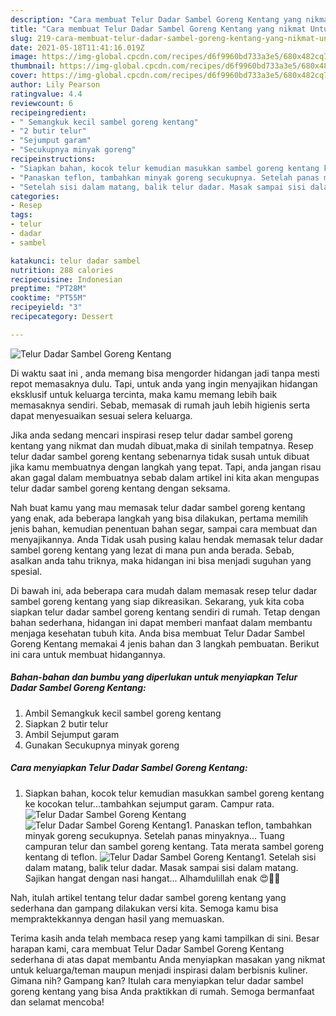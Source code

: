 ```yaml
---
description: "Cara membuat Telur Dadar Sambel Goreng Kentang yang nikmat Untuk Jualan"
title: "Cara membuat Telur Dadar Sambel Goreng Kentang yang nikmat Untuk Jualan"
slug: 219-cara-membuat-telur-dadar-sambel-goreng-kentang-yang-nikmat-untuk-jualan
date: 2021-05-18T11:41:16.019Z
image: https://img-global.cpcdn.com/recipes/d6f9960bd733a3e5/680x482cq70/telur-dadar-sambel-goreng-kentang-foto-resep-utama.jpg
thumbnail: https://img-global.cpcdn.com/recipes/d6f9960bd733a3e5/680x482cq70/telur-dadar-sambel-goreng-kentang-foto-resep-utama.jpg
cover: https://img-global.cpcdn.com/recipes/d6f9960bd733a3e5/680x482cq70/telur-dadar-sambel-goreng-kentang-foto-resep-utama.jpg
author: Lily Pearson
ratingvalue: 4.4
reviewcount: 6
recipeingredient:
- " Semangkuk kecil sambel goreng kentang"
- "2 butir telur"
- "Sejumput garam"
- "Secukupnya minyak goreng"
recipeinstructions:
- "Siapkan bahan, kocok telur kemudian masukkan sambel goreng kentang ke kocokan telur...tambahkan sejumput garam. Campur rata."
- "Panaskan teflon, tambahkan minyak goreng secukupnya. Setelah panas minyaknya... Tuang campuran telur dan sambel goreng kentang. Tata merata sambel goreng kentang di teflon."
- "Setelah sisi dalam matang, balik telur dadar. Masak sampai sisi dalam matang. Sajikan hangat dengan nasi hangat... Alhamdulillah enak 😍👍🏻"
categories:
- Resep
tags:
- telur
- dadar
- sambel

katakunci: telur dadar sambel 
nutrition: 288 calories
recipecuisine: Indonesian
preptime: "PT28M"
cooktime: "PT55M"
recipeyield: "3"
recipecategory: Dessert

---
```



![Telur Dadar Sambel Goreng Kentang](https://img-global.cpcdn.com/recipes/d6f9960bd733a3e5/680x482cq70/telur-dadar-sambel-goreng-kentang-foto-resep-utama.jpg)

Di waktu  saat ini , anda memang bisa mengorder hidangan jadi tanpa mesti repot memasaknya dulu. Tapi, untuk anda yang ingin menyajikan hidangan eksklusif untuk keluarga tercinta, maka kamu memang lebih baik memasaknya sendiri. Sebab, memasak di rumah jauh lebih higienis serta dapat menyesuaikan sesuai selera keluarga.

Jika anda sedang mencari inspirasi resep telur dadar sambel goreng kentang yang nikmat dan mudah dibuat,maka di sinilah tempatnya. Resep telur dadar sambel goreng kentang  sebenarnya tidak susah untuk dibuat jika kamu membuatnya dengan langkah yang tepat. Tapi, anda jangan risau akan gagal dalam membuatnya 
sebab dalam artikel ini kita akan mengupas telur dadar sambel goreng kentang dengan seksama.  



Nah buat kamu yang mau memasak telur dadar sambel goreng kentang yang enak, ada beberapa langkah yang bisa dilakukan, pertama memilih jenis bahan, kemudian penentuan bahan segar, sampai cara membuat dan menyajikannya. Anda Tidak usah pusing kalau hendak memasak telur dadar sambel goreng kentang yang lezat di mana pun anda berada. Sebab, asalkan anda  tahu triknya, maka hidangan ini bisa menjadi suguhan yang spesial.

Di bawah ini, ada beberapa cara mudah dalam memasak resep telur dadar sambel goreng kentang yang siap dikreasikan. Sekarang, yuk kita coba siapkan telur dadar sambel goreng kentang sendiri di rumah. Tetap dengan bahan sederhana, hidangan ini dapat memberi manfaat dalam membantu menjaga kesehatan tubuh kita. Anda bisa membuat Telur Dadar Sambel Goreng Kentang memakai 4 jenis bahan dan 3 langkah pembuatan. Berikut ini cara untuk membuat hidangannya.

<!--inarticleads1-->

##### Bahan-bahan dan bumbu yang diperlukan untuk menyiapkan Telur Dadar Sambel Goreng Kentang:

1. Ambil  Semangkuk kecil sambel goreng kentang
1. Siapkan 2 butir telur
1. Ambil Sejumput garam
1. Gunakan Secukupnya minyak goreng




<!--inarticleads2-->

##### Cara menyiapkan Telur Dadar Sambel Goreng Kentang:

1. Siapkan bahan, kocok telur kemudian masukkan sambel goreng kentang ke kocokan telur...tambahkan sejumput garam. Campur rata.
<img src="https://img-global.cpcdn.com/steps/15fa746d05797dd2/160x128cq70/telur-dadar-sambel-goreng-kentang-langkah-memasak-1-foto.jpg" alt="Telur Dadar Sambel Goreng Kentang"><img src="https://img-global.cpcdn.com/steps/7553ea9b86410654/160x128cq70/telur-dadar-sambel-goreng-kentang-langkah-memasak-1-foto.jpg" alt="Telur Dadar Sambel Goreng Kentang">1. Panaskan teflon, tambahkan minyak goreng secukupnya. Setelah panas minyaknya... Tuang campuran telur dan sambel goreng kentang. Tata merata sambel goreng kentang di teflon.
<img src="https://img-global.cpcdn.com/steps/8a9a840254db283d/160x128cq70/telur-dadar-sambel-goreng-kentang-langkah-memasak-2-foto.jpg" alt="Telur Dadar Sambel Goreng Kentang">1. Setelah sisi dalam matang, balik telur dadar. Masak sampai sisi dalam matang. Sajikan hangat dengan nasi hangat... Alhamdulillah enak 😍👍🏻




Nah, itulah artikel tentang  telur dadar sambel goreng kentang  yang sederhana dan gampang dilakukan versi kita. Semoga kamu bisa mempraktekkannya dengan hasil yang memuaskan. 

Terima kasih anda telah membaca resep yang kami tampilkan di sini. Besar harapan kami, cara membuat  Telur Dadar Sambel Goreng Kentang sederhana di atas dapat membantu Anda menyiapkan masakan yang nikmat untuk keluarga/teman maupun menjadi inspirasi dalam berbisnis kuliner. Gimana nih? Gampang kan? Itulah cara menyiapkan telur dadar sambel goreng kentang yang bisa Anda praktikkan di rumah. Semoga bermanfaat dan selamat mencoba!

